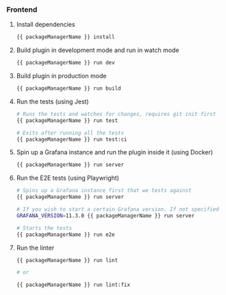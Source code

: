 ### Frontend

1. Install dependencies

   ```bash
   {{ packageManagerName }} install
   ```

2. Build plugin in development mode and run in watch mode

   ```bash
   {{ packageManagerName }} run dev
   ```

3. Build plugin in production mode

   ```bash
   {{ packageManagerName }} run build
   ```

4. Run the tests (using Jest)

   ```bash
   # Runs the tests and watches for changes, requires git init first
   {{ packageManagerName }} run test

   # Exits after running all the tests
   {{ packageManagerName }} run test:ci
   ```

5. Spin up a Grafana instance and run the plugin inside it (using Docker)

   ```bash
   {{ packageManagerName }} run server
   ```

6. Run the E2E tests (using Playwright)

   ```bash
   # Spins up a Grafana instance first that we tests against
   {{ packageManagerName }} run server

   # If you wish to start a certain Grafana version. If not specified will use latest by default
   GRAFANA_VERSION=11.3.0 {{ packageManagerName }} run server

   # Starts the tests
   {{ packageManagerName }} run e2e
   ```

7. Run the linter

   ```bash
   {{ packageManagerName }} run lint

   # or

   {{ packageManagerName }} run lint:fix
   ```
